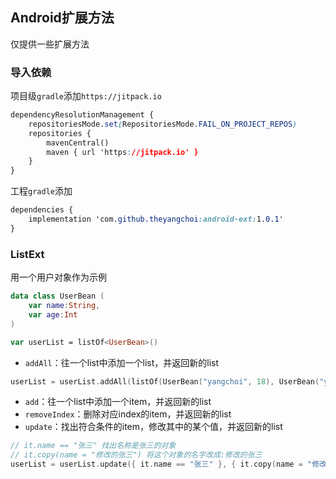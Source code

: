 ## Android扩展方法

仅提供一些扩展方法



### 导入依赖

项目级`gradle`添加`https://jitpack.io`

```css
dependencyResolutionManagement {
	repositoriesMode.set(RepositoriesMode.FAIL_ON_PROJECT_REPOS)
	repositories {
		mavenCentral()
		maven { url 'https://jitpack.io' }
	}
}
```

工程`gradle`添加

```css
dependencies {
	implementation 'com.github.theyangchoi:android-ext:1.0.1'
}
```



### ListExt

用一个用户对象作为示例

```kotlin
data class UserBean (
    var name:String,
    var age:Int
)

var userList = listOf<UserBean>()
```

- `addAll`：往一个list中添加一个list，并返回新的list

```kotlin
userList = userList.addAll(listOf(UserBean("yangchoi", 18), UserBean("yangchoi2", 18)))
```

- `add`：往一个list中添加一个item，并返回新的list
- `removeIndex`：删除对应index的item，并返回新的list
- `update`：找出符合条件的item，修改其中的某个值，并返回新的list

```kotlin
// it.name == "张三" 找出名称是张三的对象
// it.copy(name = "修改的张三") 将这个对象的名字改成:修改的张三
userList = userList.update({ it.name == "张三" }, { it.copy(name = "修改的张三") })
```

